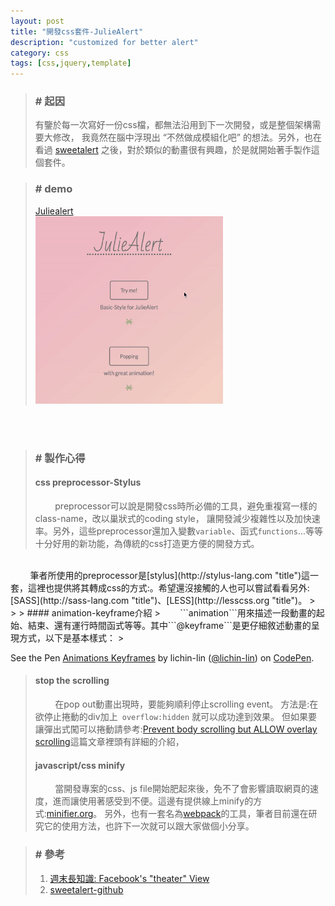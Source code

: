 ```yaml
---
layout: post
title: "開發css套件-JulieAlert"
description: "customized for better alert"
category: css
tags: [css,jquery,template]
---
```


>### # 起因
>   有鑒於每一次寫好一份css檔，都無法沿用到下一次開發，或是整個架構需要大修改，
>	我竟然在腦中浮現出 “不然做成模組化吧” 的想法。另外，也在看過 [sweetalert](http://t4t5.github.io/sweetalert/ "title")
>   之後，對於類似的動畫很有興趣，於是就開始著手製作這個套件。
>
<div class="paragraph-seperate"></div>

>### # demo
>    [Juliealert](http://lichin.me/Juliealert "Title")
>    <br><img src="https://raw.githubusercontent.com/lichin-lin/Juliealert/master/JulieAlert.gif" width="300" height="300" />
<br>
<br>

>### # 製作心得
>
>
> #### css preprocessor-Stylus
>  &nbsp;&nbsp;&nbsp;&nbsp;&nbsp;&nbsp;&nbsp;&nbsp;preprocessor可以說是開發css時所必備的工具，避免重複寫一樣的class-name，改以巢狀式的coding style，
>  讓開發減少複雜性以及加快速率。另外，這些preprocessor還加入變數```variable```、函式```functions```...等等十分好用的新功能，為傳統的css打造更方便的開發方式。
<br>
&nbsp;&nbsp;&nbsp;&nbsp;&nbsp;&nbsp;&nbsp;&nbsp;筆者所使用的preprocessor是[stylus](http://stylus-lang.com "title")這一套，這裡也提供將其轉成css的方式:。希望還沒接觸的人也可以嘗試看看另外:[SASS](http://sass-lang.com "title")、[LESS](http://lesscss.org "title")。
> <br>
>
> #### animation-keyframe介紹
>&nbsp;&nbsp;&nbsp;&nbsp;&nbsp;&nbsp;&nbsp;&nbsp;```animation```用來描述一段動畫的起始、結束、還有運行時間函式等等。其中```@keyframe```是更仔細敘述動畫的呈現方式，以下是基本樣式：
><script src="https://gist.github.com/lichin-lin/03507294bfcf3028395f.js"></script>

<p data-height="268" data-theme-id="0" data-slug-hash="mPWROZ" data-default-tab="result" data-user="lichin-lin" class="codepen">See the Pen <a href="http://codepen.io/lichin-lin/pen/mPWROZ/">Animations Keyframes</a> by lichin-lin (<a href="http://codepen.io/lichin-lin">@lichin-lin</a>) on <a href="http://codepen.io">CodePen</a>.</p>
<script async src="//assets.codepen.io/assets/embed/ei.js"></script>

>
>	
> #### stop the scrolling
>&nbsp;&nbsp;&nbsp;&nbsp;&nbsp;&nbsp;&nbsp;&nbsp;在pop out動畫出現時，要能夠順利停止scrolling event。
> 方法是:在欲停止捲動的div加上``` overflow:hidden``` 就可以成功達到效果。
>但如果要讓彈出式闖可以捲動請參考:[Prevent body scrolling but ALLOW overlay scrolling](http://codepen.io/anon/pen/xZBovY?editors=0110 "title")這篇文章裡頭有詳細的介紹，
> <br>
> 
>
> #### javascript/css minify
>&nbsp;&nbsp;&nbsp;&nbsp;&nbsp;&nbsp;&nbsp;&nbsp;當開發專案的css、js file開始肥起來後，免不了會影響讀取網頁的速度，進而讓使用著感受到不便。這邊有提供線上minify的方式:[minifier.org](http://www.minifier.org "title")。
另外，也有一套名為[webpack](http://rhadow.github.io/2015/03/23/webpackIntro/ "title")的工具，筆者目前還在研究它的使用方法，也許下一次就可以跟大家做個小分享。
> 


>### # 參考
>1.    [週末長知識: Facebook's "theater" View](http://pymaster.logdown.com/post/238286-weekend-long-knowledge-facebooks-theater-view/ "Title")
>2.    [sweetalert-github](https://github.com/t4t5/sweetalert "Title")
